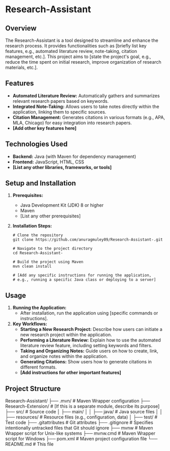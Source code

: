 # Research-Assistant

## Overview

The Research-Assistant is a tool designed to streamline and enhance the research process. It provides functionalities such as [briefly list key features, e.g., automated literature review, note-taking, citation management, etc.]. This project aims to [state the project's goal, e.g., reduce the time spent on initial research, improve organization of research materials, etc.].

## Features

*   **Automated Literature Review:** Automatically gathers and summarizes relevant research papers based on keywords.
*   **Integrated Note-Taking:** Allows users to take notes directly within the application, linking them to specific sources.
*   **Citation Management:** Generates citations in various formats (e.g., APA, MLA, Chicago) for easy integration into research papers.
*   **[Add other key features here]**

## Technologies Used

*   **Backend:** Java (with Maven for dependency management)
*   **Frontend:** JavaScript, HTML, CSS
*   **[List any other libraries, frameworks, or tools]**

## Setup and Installation

1.  **Prerequisites:**
    *   Java Development Kit (JDK) 8 or higher
    *   Maven
    *   [List any other prerequisites]

2.  **Installation Steps:**

    ```
    # Clone the repository
    git clone https://github.com/anuragmuley09/Research-Assistant-.git

    # Navigate to the project directory
    cd Research-Assistant-

    # Build the project using Maven
    mvn clean install

    # [Add any specific instructions for running the application,
    # e.g., running a specific Java class or deploying to a server]
    ```

## Usage

1.  **Running the Application:**
    *   After installation, run the application using [specific commands or instructions].
2.  **Key Workflows:**
    *   **Starting a New Research Project:** Describe how users can initiate a new research project within the application.
    *   **Performing a Literature Review:** Explain how to use the automated literature review feature, including setting keywords and filters.
    *   **Taking and Organizing Notes:** Guide users on how to create, link, and organize notes within the application.
    *   **Generating Citations:** Show users how to generate citations in different formats.
    *   **[Add instructions for other important features]**

## Project Structure

Research-Assistant/
├── .mvn/ # Maven Wrapper configuration
├── Research-Extension/ # [If this is a separate module, describe its purpose]
├── src/ # Source code
│ ├── main/
│ │ ├── java/ # Java source files
│ │ ├── resources/ # Resource files (e.g., configuration, data)
│ ├── test/ # Test code
├── .gitattributes # Git attributes
├── .gitignore # Specifies intentionally untracked files that Git should ignore
├── mvnw # Maven Wrapper script for Unix-like systems
├── mvnw.cmd # Maven Wrapper script for Windows
├── pom.xml # Maven project configuration file
└── README.md # This file

